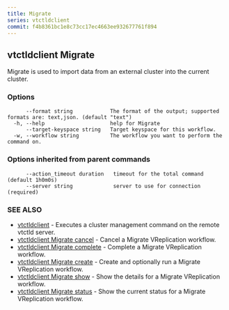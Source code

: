 ```yaml
---
title: Migrate
series: vtctldclient
commit: f4b8361bc1e8c73cc17ec4663ee932677761f894
---
```

## vtctldclient Migrate

Migrate is used to import data from an external cluster into the current cluster.

### Options

```
      --format string            The format of the output; supported formats are: text,json. (default "text")
  -h, --help                     help for Migrate
      --target-keyspace string   Target keyspace for this workflow.
  -w, --workflow string          The workflow you want to perform the command on.
```

### Options inherited from parent commands

```
      --action_timeout duration   timeout for the total command (default 1h0m0s)
      --server string             server to use for connection (required)
```

### SEE ALSO

* [vtctldclient](../)	 - Executes a cluster management command on the remote vtctld server.
* [vtctldclient Migrate cancel](./vtctldclient_migrate_cancel/)	 - Cancel a Migrate VReplication workflow.
* [vtctldclient Migrate complete](./vtctldclient_migrate_complete/)	 - Complete a Migrate VReplication workflow.
* [vtctldclient Migrate create](./vtctldclient_migrate_create/)	 - Create and optionally run a Migrate VReplication workflow.
* [vtctldclient Migrate show](./vtctldclient_migrate_show/)	 - Show the details for a Migrate VReplication workflow.
* [vtctldclient Migrate status](./vtctldclient_migrate_status/)	 - Show the current status for a Migrate VReplication workflow.

